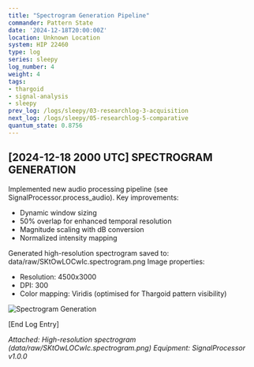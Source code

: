 ```yaml
---
title: "Spectrogram Generation Pipeline"
commander: Pattern State
date: '2024-12-18T20:00:00Z'
location: Unknown Location
system: HIP 22460
type: log
series: sleepy
log_number: 4
weight: 4
tags:
- thargoid
- signal-analysis
- sleepy
prev_log: /logs/sleepy/03-researchlog-3-acquisition
next_log: /logs/sleepy/05-researchlog-5-comparative
quantum_state: 0.8756
---
```


[2024-12-18 2000 UTC]
SPECTROGRAM GENERATION
---------------------
Implemented new audio processing pipeline (see SignalProcessor.process_audio). Key improvements:
- Dynamic window sizing
- 50% overlap for enhanced temporal resolution
- Magnitude scaling with dB conversion
- Normalized intensity mapping

Generated high-resolution spectrogram saved to: data/raw/SKtOwLOCwIc.spectrogram.png
Image properties:
- Resolution: 4500x3000
- DPI: 300
- Color mapping: Viridis (optimised for Thargoid pattern visibility)

![Spectrogram Generation](../data/images/spectrograms/processing_pipeline.png)

[End Log Entry]

*Attached: High-resolution spectrogram (data/raw/SKtOwLOCwIc.spectrogram.png)*
*Equipment: SignalProcessor v1.0.0*
